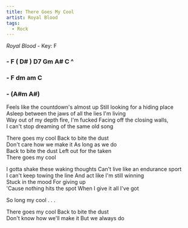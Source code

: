 ```yaml
---
title: There Goes My Cool
artist: Royal Blood
tags: 
  - Rock
---
```

*Royal Blood* - Key: F
### - F ( D# ) D7 Gm A# C ^
### - F dm am C 
### - (A#m A#)

 
Feels like the countdown's almost up  Still looking for a hiding place    
Asleep between the jaws of all the lies I'm living    
Way out of my depth fire, I'm fucked  Facing off the closing walls,   
I can't stop dreaming of the same old song  

There goes my cool  Back to bite the dust    
Don't care how we make it  As long as we do    
Back to bite the dust  Left out for the taken    
There goes my cool  

I gotta shake these waking thoughts  Can't live like an endurance sport    
I can't keep towing the line  And act like I'm still winning    
Stuck in the mood  For giving up    
'Cause nothing hits the spot  When I give it all I've got  

So long my cool  . . .  

There goes my cool  Back to bite the dust    
Don't know how we'll make it  But we always do  

